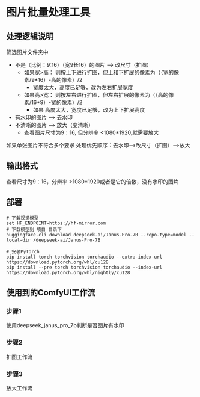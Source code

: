 # 图片批量处理工具

## 处理逻辑说明

筛选图片文件夹中

- 不是（比例：9:16）（宽9长16）的图片 --> 改尺寸（扩图）
    - 如果宽>高： 则按上下进行扩图，但上和下扩展的像素为（（宽的像素/9*16）-高的像素）/2
        -  宽度太大，高度已足够，改为左右扩展宽度
    - 如果高>宽： 则按左右进行扩图，但左右扩展的像素为（（高的像素/16*9）-宽的像素）/2
        - 如果 高度太大，宽度已足够，改为上下扩展高度
- 有水印的图片 --> 去水印
- 不清晰的图片 --> 放大（变清晰）
    - 查看图片尺寸为9：16, 但分辨率 <1080*1920,就需要放大

如果单张图片不符合多个要求
处理优先顺序：去水印-->改尺寸（扩图）-->放大

## 输出格式

查看尺寸为9：16，分辨率 >1080*1920或者是它的倍数，没有水印的图片
## 部署

```commandline
# 下载视觉模型
set HF_ENDPOINT=https://hf-mirror.com
# 下载模型到 项目 目录下
huggingface-cli download deepseek-ai/Janus-Pro-7B --repo-type=model --local-dir /deepseek-ai/Janus-Pro-7B

# 安装PyTorch
pip install torch torchvision torchaudio --extra-index-url https://download.pytorch.org/whl/cu128
pip install --pre torch torchvision torchaudio --index-url https://download.pytorch.org/whl/nightly/cu128

```
## 使用到的ComfyUI工作流

### 步骤1

使用deepseek_janus_pro_7b判断是否图片有水印

### 步骤2

扩图工作流

### 步骤3

放大工作流
